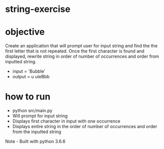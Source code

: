 # string-exercise

# objective
Create an application that will prompt user for input string and find the the first letter that is not repeated. Once the first character is found and displayed, rewrite string in order of number of occurrences and order from inputted string. 

* input = 'Bubble'
* output = u
         uleBbb

# how to run
* python src/main.py
* Will prompt for input string
* Displays first character in input with one occurrence
* Displays entire string in the order of number of occurrences and order from the inputted string

Note - Built with python 3.6.6
